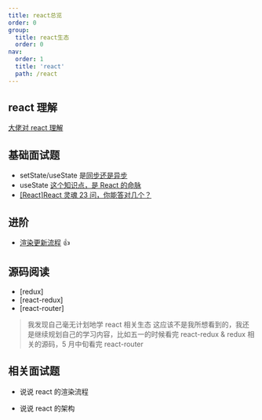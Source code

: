 ```yaml
---
title: react总览
order: 0
group:
  title: react生态
  order: 0
nav:
  order: 1
  title: 'react'
  path: /react
---
```


## react 理解

[大佬对 react 理解](https://mp.weixin.qq.com/s/MngOfrMjCUJVlRBBt9oZyg)

## 基础面试题

- setState/useState 是[同步还是异步](https://juejin.cn/post/6875115591154270221)
- useState [这个知识点，是 React 的命脉](https://mp.weixin.qq.com/s/A84nHMRqHj-9Grg_cKr6WA)
- [[React]React 灵魂 23 问，你能答对几个？](https://mp.weixin.qq.com/s/yPJ4mwTxm-WEFAv2h4SL8Q)

## 进阶

- [渲染更新流程](https://mp.weixin.qq.com/s/BEpiqOmH3SXXuZdVN1fudg) 👍

## 源码阅读

- [redux]
- [react-redux]
- [react-router]

> 我发现自己毫无计划地学 react 相关生态 这应该不是我所想看到的，我还是继续规划自己的学习内容，比如五一的时候看完 react-redux & redux 相关的源码，5 月中旬看完 react-router

## 相关面试题

- 说说 react 的渲染流程

- 说说 react 的架构
